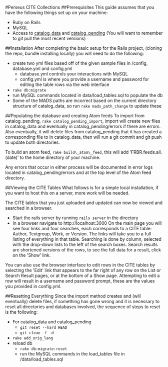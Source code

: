 #Perseus CITE Collections
##Prerequisites
This guide assumes that you have the following things set up on your machine:
* Ruby on Rails
* MySQL
* Access to [catalog_data](https://github.com/PerseusDL/catalog_data) and [catalog_pending](https://github.com/PerseusDL/catalog_pending) (You will want to remember to git pull the most recent versions)

##Installation
After completing the basic setup for the Rails project, (cloning the repo, bundle installing locally) you will need to do the following:
* create two yml files based off of the given sample files in /config, database.yml and config.yml
  * database.yml controls your interactions with MySQL
  * config.yml is where you provide a username and password for editing the table rows via the web interface
* `rake db:migrate`
* run MySQL commands located in data/load\_tables.sql to populate the db
* Some of the MADS paths are incorrect based on the current directory structure of catalog\_data, so run `rake mads_path_change` to update these

##Populating the database and creating Atom feeds
To import from catalog\_pending, `rake catalog_pending_import`, import will create new files in catalog\_data and eventually in catalog\_pending/errors if there are errors. Also eventually, it will delete files from catalog\_pending that it has created a corresponding file to in catalog\_data, then will run a git commit and git push to update both directories.

To build an atom feed, `rake build\_atom\_feed`, this will add ‘FRBR.feeds.all.(date)’ to the home directory of your machine.

Any errors that occur in either process will be documented in error logs located in catalog\_pending/errors and at the top level of the Atom feed directory.

##Viewing the CITE Tables
What follows is for a simple local installation, if you want to host this on a server, more work will be needed.

The CITE tables that you just uploaded and updated can now be viewed and searched in a browser.
* Start the rails server by running `rails server` in the directory
* In a browser navigate to http://localhost:3000
On the main page you will see four links and four searches, each corresponds to a CITE table: Author, Textgroup, Work, or Version. The links will take you to a full listing of everything in that table. Searching is done by column, selected with the drop-down lists to the left of the search boxes. Search results are shortened versions of the rows, to see the full data for a result, click on the 'Show' link.

You can also use the browser interface to edit rows in the CITE tables by selecting the 'Edit' link that appears to the far right of any row on the List or Search Result pages, or at the bottom of a Show page. Attempting to edit a row will result in a username and password prompt, these are the values you provided in config.yml.

##Resetting Everything
Since the import method creates and (will eventually) delete files, if something has gone wrong and it is necessary to reset all directories and databases involved, the sequence of steps to reset is the following:
* For catalog\_data and catalog\_pending
  * `git reset --hard HEAD`
  * `git clean -f -d`
* `rake add_orig_lang`
* reload db
  * `rake db:migrate:reset`
  * run the MySQL commands in the load\_tables file in /data/load_tables.sql
